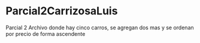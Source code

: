 # Parcial2CarrizosaLuis
Parcial 2
Archivo donde hay cinco carros, se agregan dos mas y se ordenan por precio de forma ascendente
